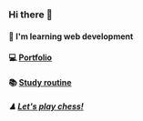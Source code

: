 ### Hi there 👋

#### 📖 I'm learning web development

#### 💻 <a href="https://backcost.github.io/portfolio/"> Portfolio</a>

#### 📚 <a href="https://twitter.com/backcost"> Study routine</a>

##### ♟  <a href="https://www.chess.com/stats/live/rapid/backcost">Let's play chess!</a>

 


